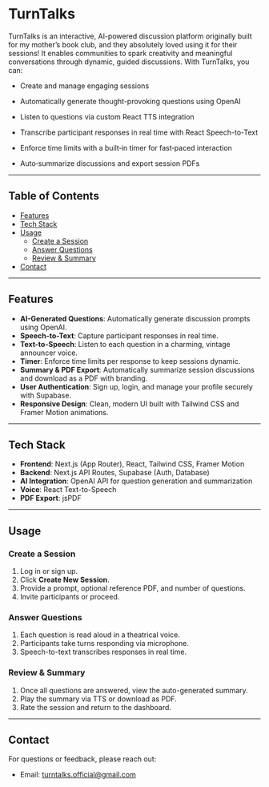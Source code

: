 # TurnTalks

TurnTalks is an interactive, AI-powered discussion platform originally built for my mother’s book club, and they absolutely loved using it for their sessions! It enables communities to spark creativity and meaningful conversations through dynamic, guided discussions. With TurnTalks, you can:

- Create and manage engaging sessions

- Automatically generate thought-provoking questions using OpenAI

- Listen to questions via custom React TTS integration

- Transcribe participant responses in real time with React Speech-to-Text

- Enforce time limits with a built‑in timer for fast‑paced interaction

- Auto‑summarize discussions and export session PDFs

---

## Table of Contents

- [Features](#features)
- [Tech Stack](#tech-stack)
- [Usage](#usage)
  - [Create a Session](#create-a-session)
  - [Answer Questions](#answer-questions)
  - [Review & Summary](#review--summary)
- [Contact](#contact)

---

## Features

- **AI-Generated Questions**: Automatically generate discussion prompts using OpenAI.
- **Speech-to-Text**: Capture participant responses in real time.
- **Text-to-Speech**: Listen to each question in a charming, vintage announcer voice.
- **Timer**: Enforce time limits per response to keep sessions dynamic.
- **Summary & PDF Export**: Automatically summarize session discussions and download as a PDF with branding.
- **User Authentication**: Sign up, login, and manage your profile securely with Supabase.
- **Responsive Design**: Clean, modern UI built with Tailwind CSS and Framer Motion animations.

---

## Tech Stack

- **Frontend**: Next.js (App Router), React, Tailwind CSS, Framer Motion
- **Backend**: Next.js API Routes, Supabase (Auth, Database)
- **AI Integration**: OpenAI API for question generation and summarization
- **Voice**: React Text-to-Speech
- **PDF Export**: jsPDF

---

## Usage

### Create a Session

1. Log in or sign up.
2. Click **Create New Session**.
3. Provide a prompt, optional reference PDF, and number of questions.
4. Invite participants or proceed.

### Answer Questions

1. Each question is read aloud in a theatrical voice.
2. Participants take turns responding via microphone.
3. Speech-to-text transcribes responses in real time.

### Review & Summary

1. Once all questions are answered, view the auto-generated summary.
2. Play the summary via TTS or download as PDF.
3. Rate the session and return to the dashboard.

---

## Contact

For questions or feedback, please reach out:

- Email: [turntalks.official@gmail.com](mailto:turntalks.official@gmail.com)

